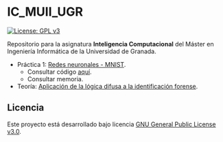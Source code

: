 # IC_MUII_UGR

[![License: GPL v3](https://img.shields.io/badge/License-GPL%20v3-blue.svg)](https://www.gnu.org/licenses/gpl-3.0)

Repositorio para la asignatura **Inteligencia Computacional** del Máster en Ingeniería Informática de la Universidad de Granada.

- Práctica 1: [Redes neuronales - MNIST](https://github.com/Carlossamu7/IC_MUII_UGR/milestone/1).
    - Consultar código [aquí](https://github.com/Carlossamu7/IC_MUII_UGR/blob/main/P1-RedesNeuronales/mnist.py).
    - Consultar memoria.
- Teoría: [Aplicación de la lógica difusa a la identificación forense](https://github.com/Carlossamu7/IC_MUII_UGR/milestone/2).

## Licencia

Este proyecto está desarrollado bajo licencia [GNU General Public License v3.0](https://es.wikipedia.org/wiki/GNU_General_Public_License).
